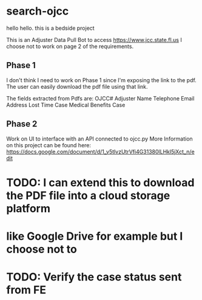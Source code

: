 # search-ojcc
hello hello. this is a bedside project

This is an Adjuster Data Pull Bot to access https://www.jcc.state.fl.us
I choose not to work on page 2 of the requirements.


## Phase 1
I don't think I need to work on Phase 1 since I'm exposing the link to the pdf. The user can easily download the pdf file using that link.

The fields extracted from Pdfs are:
OJCC#
Adjuster Name
Telephone
Email Address
Lost Time Case
Medical Benefits Case


## Phase 2
Work on UI to interface with an API connected to ojcc.py
More Information on this project can be found here:
https://docs.google.com/document/d/1_v5tlvzUtrVfi4G31380lLHkl5jXct_n/edit

# TODO: I can extend this to download the PDF file into a cloud storage platform
# like Google Drive for example but I choose not to
# TODO: Verify the case status sent from FE
